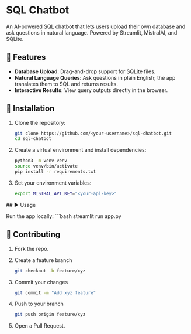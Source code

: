 # SQL Chatbot

An AI-powered SQL chatbot that lets users upload their own database and ask questions in natural language. Powered by Streamlit, MistralAI, and SQLite.

## 🚀 Features

- **Database Upload**: Drag-and-drop support for SQLite files.  
- **Natural Language Queries**: Ask questions in plain English; the app translates them to SQL and returns results.  
- **Interactive Results**: View query outputs directly in the browser.

## 💾 Installation

1. Clone the repository:  
   ```bash
   git clone https://github.com/<your-username>/sql-chatbot.git
   cd sql-chatbot
2. Create a virtual environment and install dependencies:
    ```bash
    python3 -m venv venv
    source venv/bin/activate
    pip install -r requirements.txt
3. Set your environment variables:
    ```bash
    export MISTRAL_API_KEY="<your-api-key>"


## ▶️ Usage

Run the app locally:
    ```bash
    streamlit run app.py


## 🤝 Contributing
1. Fork the repo.

2. Create a feature branch
    ```bash
    git checkout -b feature/xyz

3. Commit your changes 
    ```bash
    git commit -m "Add xyz feature"

4. Push to your branch 
    ```bash
    git push origin feature/xyz

5. Open a Pull Request.

